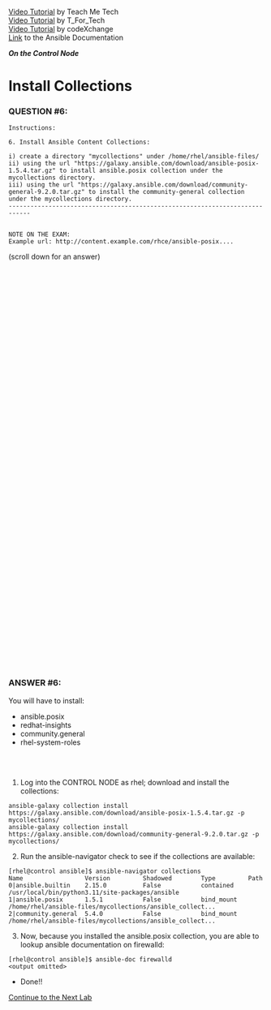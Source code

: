 <a href="https://www.youtube.com/watch?v=yn_feC84g4Y&list=PLYB6dfdhWDePZf4fd4YgGGtSX_vHKv5vz&index=4">Video Tutorial</a> by Teach Me Tech \
<a href="https://www.youtube.com/watch?v=mHFtAXCi5kw&list=PLtt9NBONpp0MJlYGrigUukueTlp1d-rc8&index=17">Video Tutorial</a> by T_For_Tech \
<a href="https://www.youtube.com/watch?v=FgBzX0qiQi4&list=PLL_setXLS0tiYMipvQI4oUGkJwhOhn42J&index=5">Video Tutorial</a> by codeXchange \
<a href="https://docs.ansible.com/ansible/latest/collections_guide/collections_installing.html#installing-collections-with-ansible-galaxy">Link</a> to the Ansible Documentation

***On the Control Node***

# Install Collections
### QUESTION #6:
```
Instructions:

6. Install Ansible Content Collections:

i) create a directory "mycollections" under /home/rhel/ansible-files/
ii) using the url "https://galaxy.ansible.com/download/ansible-posix-1.5.4.tar.gz" to install ansible.posix collection under the mycollections directory.
iii) using the url "https://galaxy.ansible.com/download/community-general-9.2.0.tar.gz" to install the community-general collection under the mycollections directory.
----------------------------------------------------------------------------


NOTE ON THE EXAM:
Example url: http://content.example.com/rhce/ansible-posix....
```

(scroll down for an answer)
<br/><br/><br/><br/><br/><br/><br/><br/><br/><br/><br/><br/><br/><br/><br/><br/><br/><br/><br/><br/><br/><br/><br/><br/>
<br/><br/><br/><br/><br/><br/><br/><br/><br/><br/><br/><br/><br/><br/><br/><br/><br/><br/><br/><br/><br/><br/><br/><br/>

### ANSWER #6:
You will have to install:
- ansible.posix
- redhat-insights
- community.general
- rhel-system-roles

</br></br>
1) Log into the CONTROL NODE as rhel; download and install the collections:
```
ansible-galaxy collection install https://galaxy.ansible.com/download/ansible-posix-1.5.4.tar.gz -p mycollections/
ansible-galaxy collection install https://galaxy.ansible.com/download/community-general-9.2.0.tar.gz -p mycollections/
```

2) Run the ansible-navigator check to see if the collections are available:
```
[rhel@control ansible]$ ansible-navigator collections
Name                 Version         Shadowed        Type         Path
0|ansible.builtin    2.15.0          False           contained    /usr/local/bin/python3.11/site-packages/ansible
1|ansible.posix      1.5.1           False           bind_mount   /home/rhel/ansible-files/mycollections/ansible_collect...
2|community.general  5.4.0           False           bind_mount   /home/rhel/ansible-files/mycollections/ansible_collect...
```

3) Now, because you installed the ansible.posix collection, you are able to lookup ansible documentation on firewalld:
```
[rhel@control ansible]$ ansible-doc firewalld
<output omitted>
```

* Done!!

[Continue to the Next Lab](07_packages_yml_(EASY).md)
